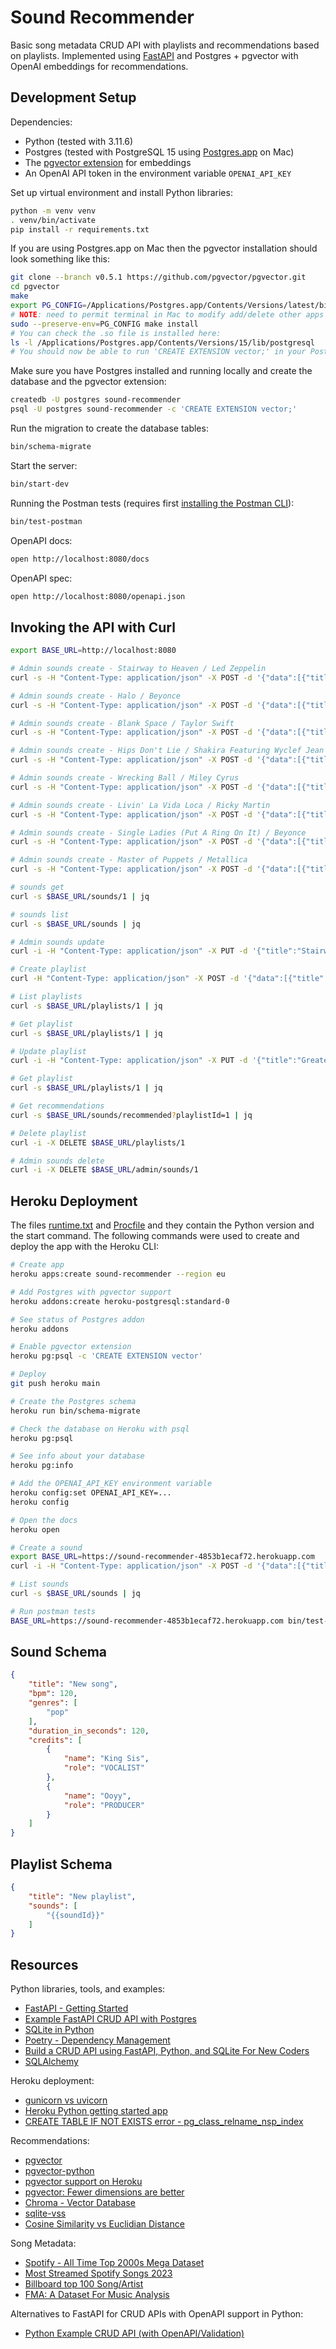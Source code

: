 # Sound Recommender

Basic song metadata CRUD API with playlists and recommendations based on playlists. Implemented using [FastAPI](https://fastapi.tiangolo.com) and Postgres + pgvector with OpenAI embeddings for recommendations.

## Development Setup

Dependencies:

* Python (tested with 3.11.6)
* Postgres (tested with PostgreSQL 15 using [Postgres.app](https://postgresapp.com/) on Mac)
* The [pgvector extension](https://github.com/pgvector/pgvector) for embeddings
* An OpenAI API token in the environment variable `OPENAI_API_KEY`

Set up virtual environment and install Python libraries:

```sh
python -m venv venv
. venv/bin/activate
pip install -r requirements.txt
```

If you are using Postgres.app on Mac then the pgvector installation should look something like this:

```sh
git clone --branch v0.5.1 https://github.com/pgvector/pgvector.git
cd pgvector
make
export PG_CONFIG=/Applications/Postgres.app/Contents/Versions/latest/bin/pg_config
# NOTE: need to permit terminal in Mac to modify add/delete other apps
sudo --preserve-env=PG_CONFIG make install
# You can check the .so file is installed here:
ls -l /Applications/Postgres.app/Contents/Versions/15/lib/postgresql
# You should now be able to run 'CREATE EXTENSION vector;' in your Postgres database, see below
```

Make sure you have Postgres installed and running locally and create the database and the pgvector extension:

```sh
createdb -U postgres sound-recommender
psql -U postgres sound-recommender -c 'CREATE EXTENSION vector;'
```

Run the migration to create the database tables:

```sh
bin/schema-migrate
```

Start the server:

```sh
bin/start-dev
```

Running the Postman tests (requires first [installing the Postman CLI](https://learning.postman.com/docs/postman-cli/postman-cli-installation/)):

```sh
bin/test-postman
```

OpenAPI docs:

```sh
open http://localhost:8080/docs
```

OpenAPI spec:

```sh
open http://localhost:8080/openapi.json
```

## Invoking the API with Curl

```sh
export BASE_URL=http://localhost:8080

# Admin sounds create - Stairway to Heaven / Led Zeppelin
curl -s -H "Content-Type: application/json" -X POST -d '{"data":[{"title":"Stairway to Heaven","genres":["rock"],"credits":[{"name":"Led Zeppelin","role":"ARTIST"}],"bpm":82}]}' $BASE_URL/admin/sounds | jq

# Admin sounds create - Halo / Beyonce
curl -s -H "Content-Type: application/json" -X POST -d '{"data":[{"title":"Halo","genres":["dance pop"],"credits":[{"name":"Beyonce","role":"ARTIST"}],"bpm":80}]}' $BASE_URL/admin/sounds | jq

# Admin sounds create - Blank Space / Taylor Swift
curl -s -H "Content-Type: application/json" -X POST -d '{"data":[{"title":"Blank Space","genres":["pop"],"credits":[{"name":"Taylor Swift","role":"ARTIST"}],"bpm":96}]}' $BASE_URL/admin/sounds | jq

# Admin sounds create - Hips Don't Lie / Shakira Featuring Wyclef Jean
curl -s -H "Content-Type: application/json" -X POST -d '{"data":[{"title":"Hips Dont Lie","genres":["latin pop","reggaeton"],"credits":[{"name":"Shakira Featuring Wyclef Jean","role":"ARTIST"}],"bpm":100}]}' $BASE_URL/admin/sounds | jq

# Admin sounds create - Wrecking Ball / Miley Cyrus
curl -s -H "Content-Type: application/json" -X POST -d '{"data":[{"title":"Wrecking Ball","genres":["pop"],"credits":[{"name":"Miley Cyrus","role":"ARTIST"}],"bpm":120}]}' $BASE_URL/admin/sounds | jq

# Admin sounds create - Livin' La Vida Loca / Ricky Martin
curl -s -H "Content-Type: application/json" -X POST -d '{"data":[{"title":"Livin La Vida Loca","genres":["latin pop","dance"],"credits":[{"name":"Ricky Martin","role":"ARTIST"}],"bpm":178}]}' $BASE_URL/admin/sounds | jq

# Admin sounds create - Single Ladies (Put A Ring On It) / Beyonce
curl -s -H "Content-Type: application/json" -X POST -d '{"data":[{"title":"Single Ladies (Put A Ring On It)","genres":["dance pop","r&b"],"credits":[{"name":"Beyonce","role":"ARTIST"}],"bpm":97}]}' $BASE_URL/admin/sounds | jq

# Admin sounds create - Master of Puppets / Metallica
curl -s -H "Content-Type: application/json" -X POST -d '{"data":[{"title":"Master of Puppets","genres":["thrash metal"],"credits":[{"name":"Metallica","role":"ARTIST"}],"bpm":220}]}' $BASE_URL/admin/sounds | jq

# sounds get
curl -s $BASE_URL/sounds/1 | jq

# sounds list
curl -s $BASE_URL/sounds | jq

# Admin sounds update
curl -i -H "Content-Type: application/json" -X PUT -d '{"title":"Stairway to Hell","genres":["death metal"],"credits":[{"name":"Jakob Marklund","role":"ARTIST"}]}' $BASE_URL/admin/sounds/1

# Create playlist
curl -H "Content-Type: application/json" -X POST -d '{"data":[{"title":"Greatest of all time", "sounds":[1]}]}' $BASE_URL/playlists

# List playlists
curl -s $BASE_URL/playlists/1 | jq

# Get playlist
curl -s $BASE_URL/playlists/1 | jq

# Update playlist
curl -i -H "Content-Type: application/json" -X PUT -d '{"title":"Greatest of all time!!!", "sounds":[1]}' $BASE_URL/playlists/1

# Get playlist
curl -s $BASE_URL/playlists/1 | jq

# Get recommendations
curl -s $BASE_URL/sounds/recommended?playlistId=1 | jq

# Delete playlist
curl -i -X DELETE $BASE_URL/playlists/1

# Admin sounds delete
curl -i -X DELETE $BASE_URL/admin/sounds/1
```

## Heroku Deployment

The files [runtime.txt](runtime.txt) and [Procfile](Procfile) and they contain the Python version and the start command. The following commands were used to create and deploy the app with the Heroku CLI:

```sh
# Create app
heroku apps:create sound-recommender --region eu

# Add Postgres with pgvector support
heroku addons:create heroku-postgresql:standard-0

# See status of Postgres addon
heroku addons

# Enable pgvector extension
heroku pg:psql -c 'CREATE EXTENSION vector'

# Deploy
git push heroku main

# Create the Postgres schema
heroku run bin/schema-migrate

# Check the database on Heroku with psql
heroku pg:psql

# See info about your database
heroku pg:info

# Add the OPENAI_API_KEY environment variable
heroku config:set OPENAI_API_KEY=...
heroku config

# Open the docs
heroku open

# Create a sound
export BASE_URL=https://sound-recommender-4853b1ecaf72.herokuapp.com
curl -i -H "Content-Type: application/json" -X POST -d '{"data":[{"title":"Stairway to Heaven","genres":["pop"],"credits":[{"name":"Led Zeppelin","role":"ARTIST"}]}]}' $BASE_URL/admin/sounds

# List sounds
curl -s $BASE_URL/sounds | jq

# Run postman tests
BASE_URL=https://sound-recommender-4853b1ecaf72.herokuapp.com bin/test-postman
```

## Sound Schema

```json
{
    "title": "New song",
    "bpm": 120,
    "genres": [
        "pop"
    ],
    "duration_in_seconds": 120,
    "credits": [
        {
            "name": "King Sis",
            "role": "VOCALIST"
        },
        {
            "name": "Ooyy",
            "role": "PRODUCER"
        }
    ]
}
```

## Playlist Schema

```json
{
    "title": "New playlist",
    "sounds": [
        "{{soundId}}"
    ]
}
```

## Resources

Python libraries, tools, and examples:

* [FastAPI - Getting Started](https://fastapi.tiangolo.com/#installation)
* [Example FastAPI CRUD API with Postgres](https://github.com/jeremyleonardo/books-crud-fastapi)
* [SQLite in Python](https://docs.python.org/3.11/library/sqlite3.html)
* [Poetry - Dependency Management](https://python-poetry.org)
* [Build a CRUD API using FastAPI, Python, and SQLite For New Coders](https://blog.stackademic.com/how-to-build-a-crud-api-using-fastapi-python-sqlite-for-new-coders-2d056333ea20)
* [SQLAlchemy](https://www.sqlalchemy.org/)

Heroku deployment:

* [gunicorn vs uvicorn](https://stackoverflow.com/questions/59391560/how-to-run-uvicorn-in-heroku)
* [Heroku Python getting started app](https://github.com/heroku/python-getting-started)
* [CREATE TABLE IF NOT EXISTS error - pg_class_relname_nsp_index](https://stackoverflow.com/questions/74261789/postgres-create-table-if-not-exists-%E2%87%92-23505)


Recommendations:

* [pgvector](https://github.com/pgvector/pgvector)
* [pgvector-python](https://github.com/pgvector/pgvector-python)
* [pgvector support on Heroku](https://blog.heroku.com/pgvector-launch)
* [pgvector: Fewer dimensions are better](https://supabase.com/blog/fewer-dimensions-are-better-pgvector)
* [Chroma - Vector Database](https://github.com/chroma-core/chroma)
* [sqlite-vss](https://github.com/asg017/sqlite-vss)
* [Cosine Similarity vs Euclidian Distance](https://www.linkedin.com/pulse/similarity-measures-data-science-euclidean-distance-cosine-wynn#:~:text=Cosine%20similarity%20is%20generally%20preferred,of%20them%20vary%20by%20length.)

Song Metadata:

* [Spotify - All Time Top 2000s Mega Dataset](https://www.kaggle.com/datasets/iamsumat/spotify-top-2000s-mega-dataset)
* [Most Streamed Spotify Songs 2023](https://www.kaggle.com/datasets/nelgiriyewithana/top-spotify-songs-2023)
* [Billboard top 100 Song/Artist](https://www.kaggle.com/datasets/dhruvildave/billboard-the-hot-100-songs/data)
* [FMA: A Dataset For Music Analysis](https://github.com/mdeff/fma)

Alternatives to FastAPI for CRUD APIs with OpenAPI support in Python:

* [Python Example CRUD API (with OpenAPI/Validation)](https://github.com/peter/python-content-api)
